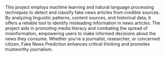 This project employs machine learning and natural language processing techniques to detect and classify fake news articles from credible sources. By analyzing linguistic patterns, content sources, and historical data, it offers a reliable tool to identify misleading information in news articles. The project aids in promoting media literacy and combating the spread of misinformation, empowering users to make informed decisions about the news they consume. Whether you're a journalist, researcher, or concerned citizen, Fake News Prediction enhances critical thinking and promotes trustworthy journalism.
